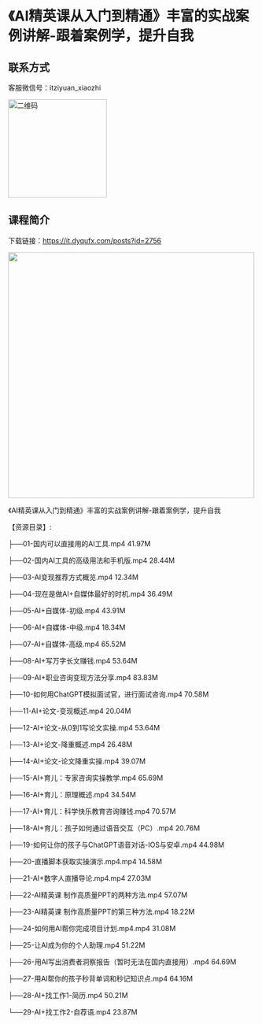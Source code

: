 # 《AI精英课从入门到精通》丰富的实战案例讲解-跟着案例学，提升自我

## 联系方式

客服微信号：itziyuan_xiaozhi

<img src="https://ziyuanyun.oss-cn-guangzhou.aliyuncs.com/common/20240614073449/666b82192834a.jpg" width="200" height="200" alt="二维码">

## 课程简介

下载链接：https://it.dyqufx.com/posts?id=2756

<img src="https://ziyuanyun.oss-cn-guangzhou.aliyuncs.com/yun/20240515184301/664491b5231e1.jpg" width="500" alt="">

  《AI精英课从入门到精通》丰富的实战案例讲解-跟着案例学，提升自我



 【资源目录】:

 ├──01-国内可以直接用的AI工具.mp4 41.97M

 ├──02-国内AI工具的高级用法和手机版.mp4 28.44M

 ├──03-AI变现推荐方式概览.mp4 12.34M

 ├──04-现在是做AI+自媒体最好的时机.mp4 36.49M

 ├──05-AI+自媒体-初级.mp4 43.91M

 ├──06-AI+自媒体-中级.mp4 18.34M

 ├──07-AI+自媒体-高级.mp4 65.52M

 ├──08-AI+写万字长文赚钱.mp4 53.64M

 ├──09-AI+职业咨询变现方法分享.mp4 83.83M

 ├──10-如何用ChatGPT模拟面试官，进行面试咨询.mp4 70.58M

 ├──11-AI+论文-变现概述.mp4 20.04M

 ├──12-AI+论文-从0到1写论文实操.mp4 53.64M

 ├──13-AI+论文-降重概述.mp4 26.48M

 ├──14-AI+论文-论文降重实操.mp4 39.07M

 ├──15-AI+育儿：专家咨询实操教学.mp4 65.69M

 ├──16-AI+育儿：原理概述.mp4 34.54M

 ├──17-AI+育儿：科学快乐教育咨询赚钱.mp4 70.57M

 ├──18-AI+育儿：孩子如何通过语音交互（PC）.mp4 20.76M

 ├──19-如何让你的孩子与ChatGPT语音对话-IOS与安卓.mp4 44.98M

 ├──20-直播脚本获取实操演示.mp4.mp4 14.58M

 ├──21-AI+数字人直播导论.mp4.mp4 27.03M

 ├──22-AI精英课 制作高质量PPT的两种方法.mp4 57.07M

 ├──23-AI精英课 制作高质量PPT的第三种方法.mp4 18.22M

 ├──24-如何用AI帮你完成项目计划.mp4.mp4 31.08M

 ├──25-让AI成为你的个人助理.mp4 51.22M

 ├──26-用AI写出消费者洞察报告（暂时无法在国内直接用）.mp4 64.69M

 ├──27-用AI帮你的孩子秒背单词和秒记知识点.mp4 64.16M

 ├──28-AI+找工作1-简历.mp4 50.21M

 └──29-AI+找工作2-自荐语.mp4 23.87M

  
